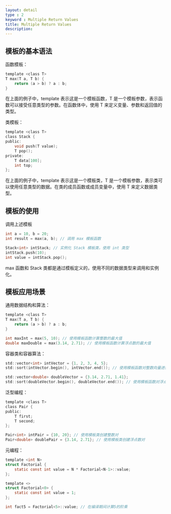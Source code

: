 ```yaml
---
layout: detail
type : 2
keyword : Multiple Return Values
title: Multiple Return Values
description: 
---
```


## 模板的基本语法

函数模板：
```c
template <class T>
T max(T a, T b) {
    return (a > b) ? a : b;
}

```

在上面的例子中，template <class T> 表示这是一个模板函数，T 是一个模板参数，表示函数可以接受任意类型的参数。在函数体中，使用 T 来定义变量、参数和返回值的类型。

类模板：
```c
template <class T>
class Stack {
public:
    void push(T value);
    T pop();
private:
    T data[100];
    int top;
};
```

在上面的例子中，template <class T> 表示这是一个模板类，T 是一个模板参数，表示类可以使用任意类型的数据。在类的成员函数或成员变量中，使用 T 来定义数据类型。

## 模板的使用

调用上述模板
```c
int a = 10, b = 20;
int result = max(a, b); // 调用 max 模板函数

Stack<int> intStack; // 实例化 Stack 模板类，使用 int 类型
intStack.push(10);
int value = intStack.pop();
```
max 函数和 Stack 类都是通过模板定义的，使用不同的数据类型来调用和实例化。

## 模板应用场景

通用数据结构和算法：

```c
template <class T>
T max(T a, T b) {
    return (a > b) ? a : b;
}

int maxInt = max(5, 10); // 使用模板函数计算整数的最大值
double maxDouble = max(3.14, 2.71); // 使用模板函数计算浮点数的最大值
```

容器类和容器算法：

```c
std::vector<int> intVector = {1, 2, 3, 4, 5};
std::sort(intVector.begin(), intVector.end()); // 使用模板函数对整数向量进行排序

std::vector<double> doubleVector = {3.14, 2.71, 1.41};
std::sort(doubleVector.begin(), doubleVector.end()); // 使用模板函数对浮点数向量进行排序
```

泛型编程：

```c
template <class T>
class Pair {
public:
    T first;
    T second;
};

Pair<int> intPair = {10, 20}; // 使用模板类创建整数对
Pair<double> doublePair = {3.14, 2.71}; // 使用模板类创建浮点数对
```

元编程：

```c
template <int N>
struct Factorial {
    static const int value = N * Factorial<N-1>::value;
};

template <>
struct Factorial<0> {
    static const int value = 1;
};

int fact5 = Factorial<5>::value; // 在编译期间计算5的阶乘
```
